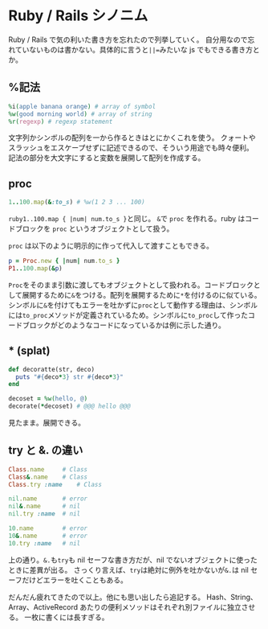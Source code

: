 # Ruby / Rails シノニム

Ruby / Rails で気の利いた書き方を忘れたので列挙していく。
自分用なので忘れていないものは書かない。具体的に言うと`||=`みたいな js でもできる書き方とか。

## %記法

```ruby
%i(apple banana orange) # array of symbol
%w(good morning world) # array of string
%r(regexp) # regexp statement
```

文字列かシンボルの配列を一から作るときはとにかくこれを使う。
クォートやスラッシュをエスケープせずに記述できるので、そういう用途でも時々便利。
記法の部分を大文字にすると変数を展開して配列を作成する。

## proc

```ruby
1..100.map(&:to_s) # %w(1 2 3 ... 100)
```

`ruby1..100.map { |num| num.to_s }`と同じ。
`&`で `proc` を作れる。ruby はコードブロックを `proc` というオブジェクトとして扱う。

`proc` は以下のように明示的に作って代入して渡すこともできる。

```ruby
p = Proc.new { |num| num.to_s }
P1..100.map(&p)
```

`Proc`をそのまま引数に渡してもオブジェクトとして扱われる。コードブロックとして展開するために`&`をつける。配列を展開するために`*`を付けるのに似ている。 シンボルに`&`を付けてもエラーを吐かずに`proc`として動作する理由は、シンボルには`to_proc`メソッドが定義されているため。シンボルに`to_proc`して作ったコードブロックがどのようなコードになっているかは例に示した通り。

## \* (splat)

```ruby
def decoratte(str, deco)
  puts "#{deco*3} str #{deco*3}"
end

decoset = %w(hello, @)
decorate(*decoset) # @@@ hello @@@
```

見たまま。展開できる。

## try と &. の違い

```ruby
Class.name     # Class
Class&.name    # Class
Class.try :name    # Class

nil.name       # error
nil&.name      # nil
nil.try :name  # nil

10.name        # error
10&.name       # error
10.try :name   # nil
```

上の通り。`&.`も`try`も nil セーフな書き方だが、nil でないオブジェクトに使ったときに差異が出る。
さっくり言えば、`try`は絶対に例外を吐かないが`&.`は nil セーフだけどエラーを吐くこともある。

だんだん疲れてきたので以上。他にも思い出したら追記する。
Hash、String、Array、ActiveRecord あたりの便利メソッドはそれぞれ別ファイルに独立させる。
一枚に書くには長すぎる。
